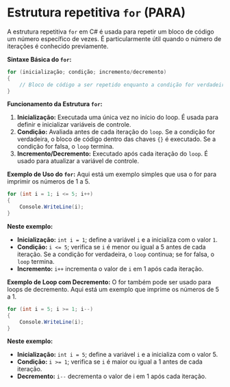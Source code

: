 # Estrutura repetitiva `for` (PARA)
A estrutura repetitiva `for` em C# é usada para repetir um bloco de código um número específico de vezes. É particularmente útil quando o número de iterações é conhecido previamente.

**Sintaxe Básica do `for`:**
```csharp
for (inicialização; condição; incremento/decremento)
{
    // Bloco de código a ser repetido enquanto a condição for verdadeira
}
```

**Funcionamento da Estrutura `for`:**
1. **Inicialização:** Executada uma única vez no início do loop. É usada para definir e inicializar variáveis de controle.
2. **Condição:** Avaliada antes de cada iteração do `loop`. Se a condição for verdadeira, o bloco de código dentro das chaves `{}` é executado. Se a condição for falsa, o `loop` termina.
3. **Incremento/Decremento:** Executado após cada iteração do `loop`. É usado para atualizar a variável de controle.

**Exemplo de Uso do `for`:**
Aqui está um exemplo simples que usa o for para imprimir os números de 1 a 5.
```csharp
for (int i = 1; i <= 5; i++)
{
    Console.WriteLine(i);
}
```

**Neste exemplo:**
- **Inicialização:** `int i = 1`; define a variável `i` e a inicializa com o valor `1`.
- **Condição:** `i <= 5`; verifica se `i` é menor ou igual a 5 antes de cada iteração. Se a condição for verdadeira, o `loop` continua; se for falsa, o `loop` termina.
- **Incremento:** `i++` incrementa o valor de `i` em 1 após cada iteração.

**Exemplo de Loop com Decremento:**
O for também pode ser usado para loops de decremento. Aqui está um exemplo que imprime os números de 5 a 1.
```csharp
for (int i = 5; i >= 1; i--)
{
    Console.WriteLine(i);
}
```

**Neste exemplo:**
- **Inicialização:** `int i = 5`; define a variável `i` e a inicializa com o valor 5.
- **Condição:** `i >= 1`; verifica se `i` é maior ou igual a 1 antes de cada iteração.
- **Decremento:** `i--` decrementa o valor de i em 1 após cada iteração.

